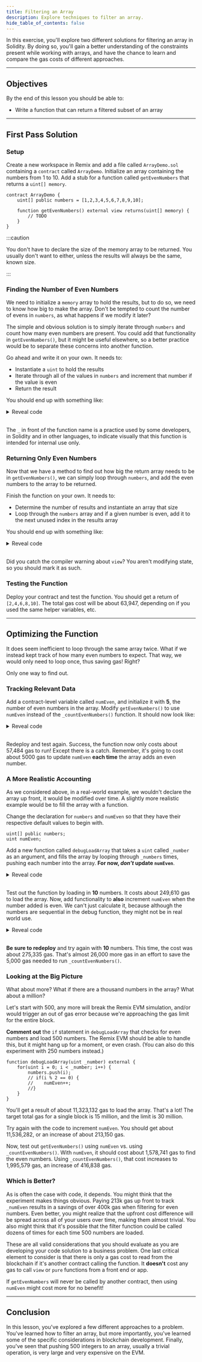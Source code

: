 ```yaml
---
title: Filtering an Array
description: Explore techniques to filter an array.
hide_table_of_contents: false
---
```


In this exercise, you'll explore two different solutions for filtering an array in Solidity. By doing so, you'll gain a better understanding of the constraints present while working with arrays, and have the chance to learn and compare the gas costs of different approaches.

---

## Objectives

By the end of this lesson you should be able to:

- Write a function that can return a filtered subset of an array

---

## First Pass Solution

### Setup

Create a new workspace in Remix and add a file called `ArrayDemo.sol` containing a `contract` called `ArrayDemo`. Initialize an array containing the numbers from 1 to 10. Add a stub for a function called `getEvenNumbers` that returns a `uint[] memory`.

```solidity
contract ArrayDemo {
    uint[] public numbers = [1,2,3,4,5,6,7,8,9,10];

    function getEvenNumbers() external view returns(uint[] memory) {
        // TODO
    }
}
```

:::caution

You don't have to declare the size of the memory array to be returned. You usually don't want to either, unless the results will always be the same, known size.

:::

### Finding the Number of Even Numbers

We need to initialize a `memory` array to hold the results, but to do so, we need to know how big to make the array. Don't be tempted to count the number of evens in `numbers`, as what happens if we modify it later?

The simple and obvious solution is to simply iterate through `numbers` and count how many even numbers are present. You could add that functionality in `getEvenNumbers()`, but it might be useful elsewhere, so a better practice would be to separate these concerns into another function.

Go ahead and write it on your own. It needs to:

- Instantiate a `uint` to hold the results
- Iterate through all of the values in `numbers` and increment that number if the value is even
- Return the result

You should end up with something like:

<details>

<summary>Reveal code</summary>

```solidity
function _countEvenNumbers() internal view returns(uint) {
    uint result = 0;

    for(uint i = 0; i < numbers.length; i++) {
        if(numbers[i] % 2 == 0) {
            result++;
        }
    }

    return result;
}
```

</details>

<br/>

The `_` in front of the function name is a practice used by some developers, in Solidity and in other languages, to indicate visually that this function is intended for internal use only.

### Returning Only Even Numbers

Now that we have a method to find out how big the return array needs to be in `getEvenNumbers()`, we can simply loop through `numbers`, and add the even numbers to the array to be returned.

Finish the function on your own. It needs to:

- Determine the number of results and instantiate an array that size
- Loop through the `numbers` array and if a given number is even, add it to the next unused index in the results array

You should end up with something like:

<details>

<summary>Reveal code</summary>

```solidity

function getEvenNumbers() external view returns(uint[] memory) {
    uint resultsLength = _countEvenNumbers();
    uint[] memory results = new uint[](resultsLength);
    uint cursor = 0;

    for(uint i = 0; i < numbers.length; i++) {
        if(numbers[i] % 2 == 0) {
            results[cursor] = numbers[i];
            cursor++;
        }
    }

    return results;
}

```

</details>

<br/>

Did you catch the compiler warning about `view`? You aren't modifying state, so you should mark it as such.

### Testing the Function

Deploy your contract and test the function. You should get a return of `[2,4,6,8,10]`. The total gas cost will be about 63,947, depending on if you used the same helper variables, etc.

---

## Optimizing the Function

It does seem inefficient to loop through the same array twice. What if we instead kept track of how many even numbers to expect. That way, we would only need to loop once, thus saving gas! Right?

Only one way to find out.

### Tracking Relevant Data

Add a contract-level variable called `numEven`, and initialize it with **5**, the number of even numbers in the array. Modify `getEvenNumbers()` to use `numEven` instead of the `_countEvenNumbers()` function. It should now look like:

<details>

<summary>Reveal code</summary>

```solidity
function getEvenNumbers() external view returns(uint[] memory) {
    uint resultsLength = numEven; // <- Changed here
    uint[] memory results = new uint[](resultsLength);
    uint cursor = 0;

    for(uint i = 0; i < numbers.length; i++) {
        if(numbers[i] % 2 == 0) {
            results[cursor] = numbers[i];
            cursor++;
        }
    }

    return results;
}
```

</details>

<br/>

Redeploy and test again. Success, the function now only costs about 57,484 gas to run! Except there is a catch. Remember, it's going to cost about 5000 gas to update `numEven` **each time** the array adds an even number.

### A More Realistic Accounting

As we considered above, in a real-world example, we wouldn't declare the array up front, it would be modified over time. A slightly more realistic example would be to fill the array with a function.

Change the declaration for `numbers` and `numEven` so that they have their respective default values to begin with.

```solidity
uint[] public numbers;
uint numEven;
```

Add a new function called `debugLoadArray` that takes a `uint` called `_number` as an argument, and fills the array by looping through `_numbers` times, pushing each number into the array. **For now, _don't_ update `numEven`**.

<details>

<summary>Reveal code</summary>

```solidity
function debugLoadArray(uint _number) external {
    for(uint i = 0; i < _number; i++) {
        numbers.push(i);
    }
}
```

</details>

<br/>

Test out the function by loading in **10** numbers. It costs about 249,610 gas to load the array. Now, add functionality to **also** increment `numEven` when the number added is even. We can't just calculate it, because although the numbers are sequential in the debug function, they might not be in real world use.

<details>

<summary>Reveal code</summary>

```solidity
function debugLoadArray(uint _number) external {
    for(uint i = 0; i < _number; i++) {
        numbers.push(i);
        if(i % 2 == 0) {
            numEven++;
        }
    }
}
```

</details>

<br/>

**Be sure to redeploy** and try again with **10** numbers. This time, the cost was about 275,335 gas. That's almost 26,000 more gas in an effort to save the 5,000 gas needed to run `_countEvenNumbers()`.

### Looking at the Big Picture

What about more? What if there are a thousand numbers in the array? What about a million?

Let's start with 500, any more will break the Remix EVM simulation, and/or would trigger an out of gas error because we're approaching the gas limit for the entire block.

**Comment out** the `if` statement in `debugLoadArray` that checks for even numbers and load 500 numbers. The Remix EVM should be able to handle this, but it might hang up for a moment, or even crash. (You can also do this experiment with 250 numbers instead.)

```solidity
function debugLoadArray(uint _number) external {
    for(uint i = 0; i < _number; i++) {
        numbers.push(i);
        // if(i % 2 == 0) {
        //    numEven++;
        //}
    }
}
```

You'll get a result of about 11,323,132 gas to load the array. That's a lot! The target total gas for a single block is 15 million, and the limit is 30 million.

Try again with the code to increment `numEven`. You should get about 11,536,282, or an increase of about 213,150 gas.

Now, test out `getEvenNumbers()` using `numEven` vs. using `_countEvenNumbers()`. With `numEven`, it should cost about 1,578,741 gas to find the even numbers. Using `_countEvenNumbers()`, that cost increases to 1,995,579 gas, an increase of 416,838 gas.

### Which is Better?

As is often the case with code, it depends. You might think that the experiment makes things obvious. Paying 213k gas up front to track `_numEven` results in a savings of over 400k gas when filtering for even numbers. Even better, you might realize that the upfront cost difference will be spread across all of your users over time, making them almost trivial. You also might think that it's possible that the filter function could be called dozens of times for each time 500 numbers are loaded.

These are all valid considerations that you should evaluate as you are developing your code solution to a business problem. One last critical element to consider is that there is only a gas cost to read from the blockchain if it's another contract calling the function. It **doesn't** cost any gas to call `view` or `pure` functions from a front end or app.

If `getEvenNumbers` will never be called by another contract, then using `numEven` might cost more for no benefit!

---

## Conclusion

In this lesson, you've explored a few different approaches to a problem. You've learned how to filter an array, but more importantly, you've learned some of the specific considerations in blockchain development. Finally, you've seen that pushing 500 integers to an array, usually a trivial operation, is very large and very expensive on the EVM.
